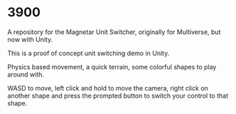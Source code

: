 # 3900
A repository for the Magnetar Unit Switcher, originally for Multiverse, but now with Unity.

This is a proof of concept unit switching demo in Unity.

Physics based movement, a quick terrain, some colorful shapes to play around with.

WASD to move, left click and hold to move the camera, right click on another shape and press the 
prompted button to switch your control to that shape.
